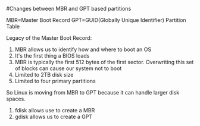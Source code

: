 #Changes between MBR and GPT based partitions

MBR=Master Boot Record
GPT=GUID(Globally Unique Identifier) Partition Table

Legacy of the Master Boot Record:
1. MBR allows us to identify how and where to boot an OS
2. It's the first thing a BIOS loads
3. MBR is typically the first 512 bytes of the first sector. Overwriting this set of blocks can cause our system not to boot
4. Limited to 2TB disk size
5. Limited to four primary partitions

So Linux is moving from MBR to GPT because it can handle larger disk spaces.

1. fdisk allows use to create a MBR
2. gdisk allows us to create a GPT

